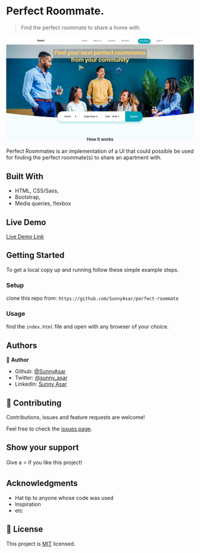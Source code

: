 # Perfect Roommate.
> Find the perfect roommate to share a home with.

![screenshot](./media/roomi.png)

Perfect Roommates is an implementation of a UI that could possible be used for finding the perfect roommate(s) to share an apartment with.

## Built With

- HTML, CSS/Sass,
- Bootstrap,
- Media queries, flexbox


## Live Demo

[Live Demo Link](https://perfectrommate.netlify.com/)


## Getting Started

To get a local copy up and running follow these simple example steps.

### Setup
clone this repo from:
`https://github.com/SunnyAsar/perfect-roommate`

### Usage
  find the `index.html` file and open with any browser of your choice.


## Authors

👤 **Author**

- Github: [@SunnyAsar](https://github.com/SunnyAsar)
- Twitter: [@sunny_asar](https://twitter.com/sunny_asar)
- Linkedin: [Sunny Asar](https://www.linkedin.com/in/sunnyasar/)


## 🤝 Contributing

Contributions, issues and feature requests are welcome!

Feel free to check the [issues page](issues/).

## Show your support

Give a ⭐️ if you like this project!

## Acknowledgments

- Hat tip to anyone whose code was used
- Inspiration
- etc

## 📝 License

This project is [MIT](lic.url) licensed.
